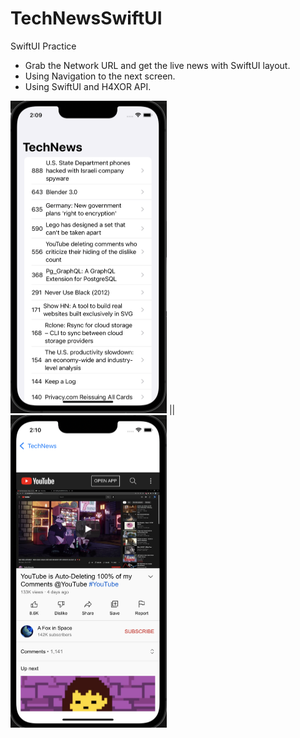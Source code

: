 # TechNewsSwiftUI
SwiftUI Practice

* Grab the Network URL and get the live news with SwiftUI layout.
* Using Navigation to the next screen.
* Using SwiftUI and H4XOR API.

<img src="News/1.png" width="250" height="500"> || <img src="News/2.png" width="250" height="500">
